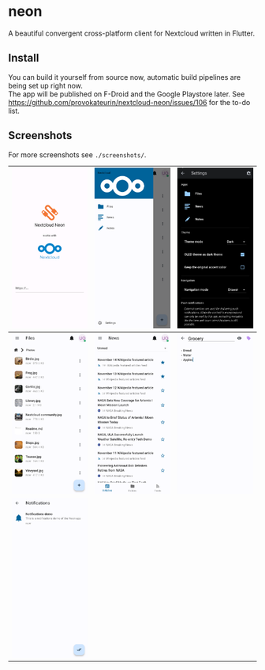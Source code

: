 # neon

A beautiful convergent cross-platform client for Nextcloud written in Flutter.

## Install
You can build it yourself from source now, automatic build pipelines are being set up right now.  
The app will be published on F-Droid and the Google Playstore later. See https://github.com/provokateurin/nextcloud-neon/issues/106 for the to-do list.

## Screenshots

For more screenshots see `./screenshots/`.

| ![](screenshots/login_server_selection.png) | ![](screenshots/home_drawer.png)               | ![](screenshots/settings_oled.png)   |
|---------------------------------------------|------------------------------------------------|--------------------------------------|
| ![](screenshots/files_photos.png)           | ![](screenshots/news_articles_unread_list.png) | ![](screenshots/notes_note_edit.png) |
| ![](screenshots/notifications_list.png)     |                                                |                                      |
